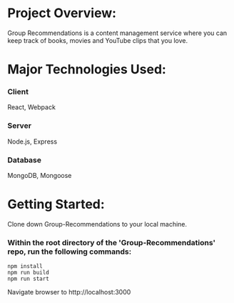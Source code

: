 # Project Overview: #

Group Recommendations is a content management service where you can keep track of books, movies and YouTube clips that you love.

# Major Technologies Used: #

### Client ###
React, Webpack
### Server ###
Node.js, Express
### Database ###
MongoDB, Mongoose


# Getting Started: #

Clone down Group-Recommendations to your local machine.

### Within the root directory of the 'Group-Recommendations' repo, run the following commands: ###
    npm install
    npm run build
    npm run start

Navigate browser to http://localhost:3000


